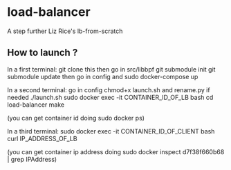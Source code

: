 # load-balancer

A step further Liz Rice's lb-from-scratch

## How to launch ?

In a first terminal:
git clone this
then go in src/libbpf
git submodule init
git submodule update
then go in config and sudo docker-compose up

In a second terminal:
go in config 
chmod+x launch.sh and rename.py if needed
./launch.sh
sudo docker exec -it CONTAINER_ID_OF_LB bash
cd load-balancer
make

(you can get container id doing sudo docker ps)

In a third terminal:
sudo docker exec -it CONTAINER_ID_OF_CLIENT bash
curl IP_ADDRESS_OF_LB

(you can get container ip address doing sudo docker inspect d7f38f660b68 | grep IPAddress)
